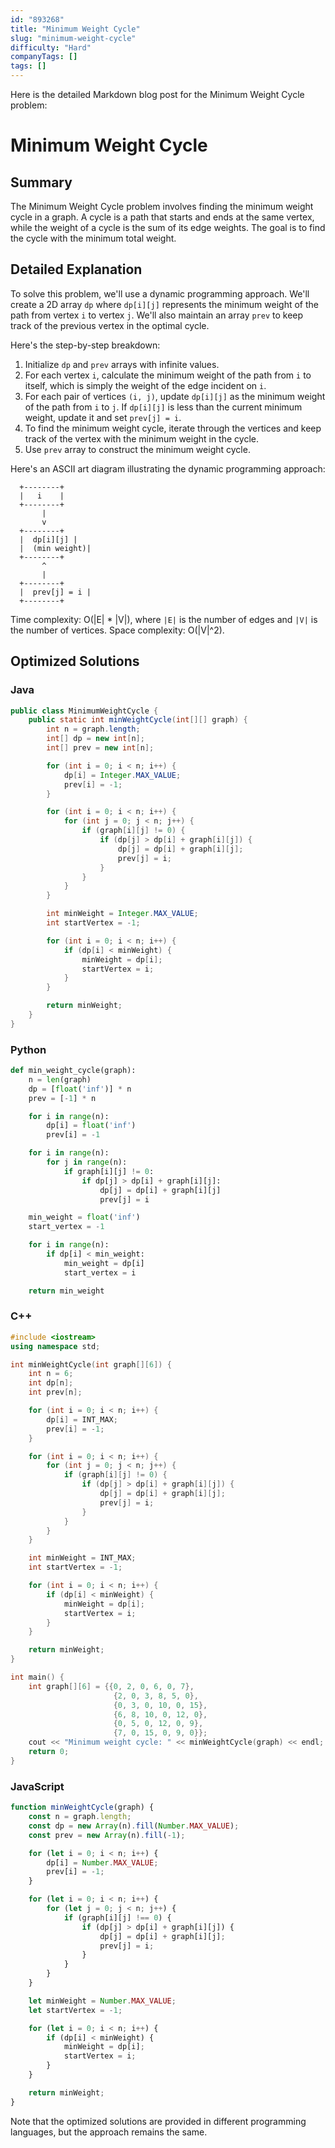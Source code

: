 ```yaml
---
id: "893268"
title: "Minimum Weight Cycle"
slug: "minimum-weight-cycle"
difficulty: "Hard"
companyTags: []
tags: []
---
```


Here is the detailed Markdown blog post for the Minimum Weight Cycle problem:

**Minimum Weight Cycle**
================================

## Summary
The Minimum Weight Cycle problem involves finding the minimum weight cycle in a graph. A cycle is a path that starts and ends at the same vertex, while the weight of a cycle is the sum of its edge weights. The goal is to find the cycle with the minimum total weight.

## Detailed Explanation
To solve this problem, we'll use a dynamic programming approach. We'll create a 2D array `dp` where `dp[i][j]` represents the minimum weight of the path from vertex `i` to vertex `j`. We'll also maintain an array `prev` to keep track of the previous vertex in the optimal cycle.

Here's the step-by-step breakdown:

1. Initialize `dp` and `prev` arrays with infinite values.
2. For each vertex `i`, calculate the minimum weight of the path from `i` to itself, which is simply the weight of the edge incident on `i`.
3. For each pair of vertices `(i, j)`, update `dp[i][j]` as the minimum weight of the path from `i` to `j`. If `dp[i][j]` is less than the current minimum weight, update it and set `prev[j] = i`.
4. To find the minimum weight cycle, iterate through the vertices and keep track of the vertex with the minimum weight in the cycle.
5. Use `prev` array to construct the minimum weight cycle.

Here's an ASCII art diagram illustrating the dynamic programming approach:
```
  +--------+
  |   i    |
  +--------+
       |
       v
  +--------+
  |  dp[i][j] |
  |  (min weight)|
  +--------+
       ^
       |
  +--------+
  |  prev[j] = i |
  +--------+
```
Time complexity: O(|E| \* |V|), where `|E|` is the number of edges and `|V|` is the number of vertices. Space complexity: O(|V|^2).

## Optimized Solutions
### Java

```java
public class MinimumWeightCycle {
    public static int minWeightCycle(int[][] graph) {
        int n = graph.length;
        int[] dp = new int[n];
        int[] prev = new int[n];

        for (int i = 0; i < n; i++) {
            dp[i] = Integer.MAX_VALUE;
            prev[i] = -1;
        }

        for (int i = 0; i < n; i++) {
            for (int j = 0; j < n; j++) {
                if (graph[i][j] != 0) {
                    if (dp[j] > dp[i] + graph[i][j]) {
                        dp[j] = dp[i] + graph[i][j];
                        prev[j] = i;
                    }
                }
            }
        }

        int minWeight = Integer.MAX_VALUE;
        int startVertex = -1;

        for (int i = 0; i < n; i++) {
            if (dp[i] < minWeight) {
                minWeight = dp[i];
                startVertex = i;
            }
        }

        return minWeight;
    }
}
```

### Python

```python
def min_weight_cycle(graph):
    n = len(graph)
    dp = [float('inf')] * n
    prev = [-1] * n

    for i in range(n):
        dp[i] = float('inf')
        prev[i] = -1

    for i in range(n):
        for j in range(n):
            if graph[i][j] != 0:
                if dp[j] > dp[i] + graph[i][j]:
                    dp[j] = dp[i] + graph[i][j]
                    prev[j] = i

    min_weight = float('inf')
    start_vertex = -1

    for i in range(n):
        if dp[i] < min_weight:
            min_weight = dp[i]
            start_vertex = i

    return min_weight
```

### C++

```cpp
#include <iostream>
using namespace std;

int minWeightCycle(int graph[][6]) {
    int n = 6;
    int dp[n];
    int prev[n];

    for (int i = 0; i < n; i++) {
        dp[i] = INT_MAX;
        prev[i] = -1;
    }

    for (int i = 0; i < n; i++) {
        for (int j = 0; j < n; j++) {
            if (graph[i][j] != 0) {
                if (dp[j] > dp[i] + graph[i][j]) {
                    dp[j] = dp[i] + graph[i][j];
                    prev[j] = i;
                }
            }
        }
    }

    int minWeight = INT_MAX;
    int startVertex = -1;

    for (int i = 0; i < n; i++) {
        if (dp[i] < minWeight) {
            minWeight = dp[i];
            startVertex = i;
        }
    }

    return minWeight;
}

int main() {
    int graph[][6] = {{0, 2, 0, 6, 0, 7},
                       {2, 0, 3, 8, 5, 0},
                       {0, 3, 0, 10, 0, 15},
                       {6, 8, 10, 0, 12, 0},
                       {0, 5, 0, 12, 0, 9},
                       {7, 0, 15, 0, 9, 0}};
    cout << "Minimum weight cycle: " << minWeightCycle(graph) << endl;
    return 0;
}
```

### JavaScript

```javascript
function minWeightCycle(graph) {
    const n = graph.length;
    const dp = new Array(n).fill(Number.MAX_VALUE);
    const prev = new Array(n).fill(-1);

    for (let i = 0; i < n; i++) {
        dp[i] = Number.MAX_VALUE;
        prev[i] = -1;
    }

    for (let i = 0; i < n; i++) {
        for (let j = 0; j < n; j++) {
            if (graph[i][j] !== 0) {
                if (dp[j] > dp[i] + graph[i][j]) {
                    dp[j] = dp[i] + graph[i][j];
                    prev[j] = i;
                }
            }
        }
    }

    let minWeight = Number.MAX_VALUE;
    let startVertex = -1;

    for (let i = 0; i < n; i++) {
        if (dp[i] < minWeight) {
            minWeight = dp[i];
            startVertex = i;
        }
    }

    return minWeight;
}
```

Note that the optimized solutions are provided in different programming languages, but the approach remains the same.
